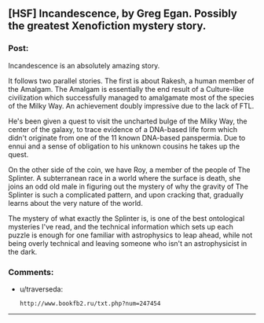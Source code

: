 ## [HSF] Incandescence, by Greg Egan. Possibly the greatest Xenofiction mystery story.

### Post:

Incandescence is an absolutely amazing story.

It follows two parallel stories. The first is about Rakesh, a human member of the Amalgam. The Amalgam is essentially the end result of a Culture-like civilization which successfully managed to amalgamate most of the species of the Milky Way. An achievement doubly impressive due to the lack of FTL.

He's been given a quest to visit the uncharted bulge of the Milky Way, the center of the galaxy, to trace evidence of a DNA-based life form which didn't originate from one of the 11 known DNA-based panspermia. Due to ennui and a sense of obligation to his unknown cousins he takes up the quest.

On the other side of the coin, we have Roy, a member of the people of The Splinter. A subterranean race in a world where the surface is death, she joins an odd old male in figuring out the mystery of why the gravity of The Splinter is such a complicated pattern, and upon cracking that, gradually learns about the very nature of the world.

The mystery of what exactly the Splinter is, is one of the best ontological mysteries I've read, and the technical information which sets up each puzzle is enough for one familiar with astrophysics to leap ahead, while not being overly technical and leaving someone who isn't an astrophysicist in the dark.

### Comments:

- u/traverseda:
  ```
  http://www.bookfb2.ru/txt.php?num=247454
  ```

---

